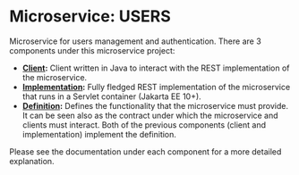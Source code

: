 # Microservice: USERS

Microservice for users management and authentication. There are 3 components under this microservice project:

* __[Client](https://github.com/Andelous/ms-users/tree/main/ms-users-client):__ Client written in Java to interact with the REST implementation of the microservice.
* __[Implementation](https://github.com/Andelous/ms-users/tree/main/ms-users-implementation):__ Fully fledged REST implementation of the microservice that runs in a Servlet container (Jakarta EE 10+).
* __[Definition](https://github.com/Andelous/ms-users/tree/main/ms-users-definition):__ Defines the functionality that the microservice must provide. It can be seen also as the contract under which the microservice and clients must interact. Both of the previous components (client and implementation) implement the definition.

Please see the documentation under each component for a more detailed explanation.
